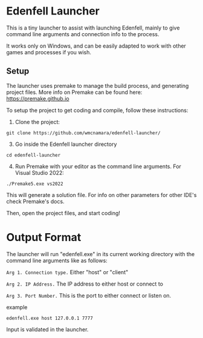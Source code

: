 # Edenfell Launcher
This is a tiny launcher to assist with launching Edenfell, mainly to give command line arguments and connection info to the process.

It works only on Windows, and can be easily adapted to work with other games and processes if you wish.

## Setup

The launcher uses premake to manage the build process, and generating project files. More info on Premake can be found here: https://premake.github.io

To setup the project to get coding and compile, follow these instructions:

1. Clone the project:
   
  `git clone https://github.com/wmcnamara/edenfell-launcher/`

3. Go inside the Edenfell launcher directory

  `cd edenfell-launcher`

4. Run Premake with your editor as the command line arguments.
   For Visual Studio 2022:
   
  `./Premake5.exe vs2022`
  
   This will generate a solution file. For info on other parameters for other IDE's check Premake's docs.

Then, open the project files, and start coding!
   
# Output Format

The launcher will run "edenfell.exe" in its current working directory with the command line arguments like as follows:

`Arg 1. Connection type.` Either "host" or "client"

`Arg 2. IP Address.` The IP address to either host or connect to

`Arg 3. Port Number.` This is the port to either connect or listen on.

example

`edenfell.exe host 127.0.0.1 7777`

Input is validated in the launcher.

